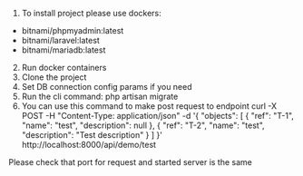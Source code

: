 1) To install project please use dockers:
 - bitnami/phpmyadmin:latest
 - bitnami/laravel:latest
 - bitnami/mariadb:latest

2) Run docker containers
3) Clone the project
4) Set DB connection config params if you need
5) Run the cli command: php artisan migrate
6) You can use this command to make post request to endpoint
   curl -X POST -H "Content-Type: application/json" -d '{
   "objects": [
   {
   "ref": "T-1",
   "name": "test",
   "description": null
   },
   {
   "ref": "T-2",
   "name": "test",
   "description": "Test description"
   }
   ]
   }' http://localhost:8000/api/demo/test

Please check that port for request and started server is the same
